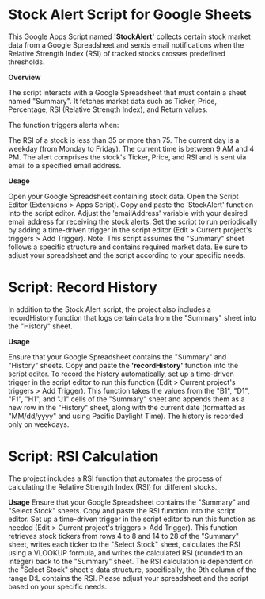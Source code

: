 # Stock Alert Script for Google Sheets
This Google Apps Script named **'StockAlert'** collects certain stock market data from a Google Spreadsheet and sends email notifications when the Relative Strength Index (RSI) of tracked stocks crosses predefined thresholds.

**Overview**

The script interacts with a Google Spreadsheet that must contain a sheet named "Summary". It fetches market data such as Ticker, Price, Percentage, RSI (Relative Strength Index), and Return values.

The function triggers alerts when:

The RSI of a stock is less than 35 or more than 75.
The current day is a weekday (from Monday to Friday).
The current time is between 9 AM and 4 PM.
The alert comprises the stock's Ticker, Price, and RSI and is sent via email to a specified email address.

**Usage**

Open your Google Spreadsheet containing stock data.
Open the Script Editor (Extensions > Apps Script).
Copy and paste the 'StockAlert' function into the script editor.
Adjust the 'emailAddress' variable with your desired email address for receiving the stock alerts.
Set the script to run periodically by adding a time-driven trigger in the script editor (Edit > Current project's triggers > Add Trigger).
Note: This script assumes the "Summary" sheet follows a specific structure and contains required market data. Be sure to adjust your spreadsheet and the script according to your specific needs.

# Script: Record History
In addition to the Stock Alert script, the project also includes a recordHistory function that logs certain data from the "Summary" sheet into the "History" sheet.

**Usage**

Ensure that your Google Spreadsheet contains the "Summary" and "History" sheets.
Copy and paste the **'recordHistory'** function into the script editor.
To record the history automatically, set up a time-driven trigger in the script editor to run this function (Edit > Current project's triggers > Add Trigger).
This function takes the values from the "B1", "D1", "F1", "H1", and "J1" cells of the "Summary" sheet and appends them as a new row in the "History" sheet, along with the current date (formatted as "MM/dd/yyyy" and using Pacific Daylight Time). The history is recorded only on weekdays.

# Script: RSI Calculation
The project includes a RSI function that automates the process of calculating the Relative Strength Index (RSI) for different stocks.

**Usage**
Ensure that your Google Spreadsheet contains the "Summary" and "Select Stock" sheets.
Copy and paste the RSI function into the script editor.
Set up a time-driven trigger in the script editor to run this function as needed (Edit > Current project's triggers > Add Trigger).
This function retrieves stock tickers from rows 4 to 8 and 14 to 28 of the "Summary" sheet, writes each ticker to the "Select Stock" sheet, calculates the RSI using a VLOOKUP formula, and writes the calculated RSI (rounded to an integer) back to the "Summary" sheet. The RSI calculation is dependent on the "Select Stock" sheet's data structure, specifically, the 9th column of the range D:L contains the RSI. Please adjust your spreadsheet and the script based on your specific needs.
